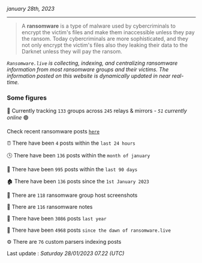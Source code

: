 _january 28th, 2023_

---

> A **ransomware** is a type of malware used by cybercriminals to encrypt the victim's files and make them inaccessible unless they pay the ransom. Today cybercriminals are more sophisticated, and they not only encrypt the victim's files also they leaking their data to the Darknet unless they will pay the ransom.


_`Ransomware.live` is collecting, indexing, and centralizing ransomware information from most ransomware groups and their victims. The information posted on this website is dynamically updated in near real-time._

### Some figures 

🔎 Currently tracking `133` groups across `245` relays & mirrors - _`51` currently online_ 🟢

Check recent ransomware posts [`here`](recentposts.md)


⏰ There have been `4` posts within the `last 24 hours`

🕓 There have been `136` posts within the `month of january`

📅 There have been `995` posts within the `last 90 days`

🏚 There have been `136` posts since the `1st January 2023`

📸 There are `118` ransomware group host screenshots

📝 There are `116` ransomware notes

🚀 There have been `3086` posts `last year`

🐣 There have been `4968` posts `since the dawn of ransomware.live`

⚙️ There are `76` custom parsers indexing posts



Last update : _Saturday 28/01/2023 07.22 (UTC)_

